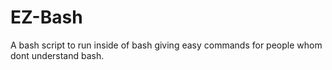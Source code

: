 # EZ-Bash
A bash script to run inside of bash giving easy commands for people whom dont understand bash.
